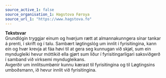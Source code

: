```yaml
---
source_active_1: false
source_organisation_1: Hagstova Føroya
source_url_1: "https://www.hagstova.fo"
---
```

<b>Tekstsvar</b>  
Grundlógin tryggjar einum og hvørjum rætt at almannakunngera sínar tankar á prenti, í skrift og í talu.
Sambært løgtingslóg um innlit í fyrisitingina, kann ein og hvør krevja at fáa høvi til at gera seg kunnugan við skjøl, sum ein myndugleiki hevur móttikið ella gjørt sum liður í fyrisitingarligari saksviðgerð í samband við virksemi myndugleikans.  
Avgerðir um innlitsumbønir kunnu kærast til fyrisitingina og til Løgtingsins umboðsmann, ið hevur innlit við fyrisitingina.
